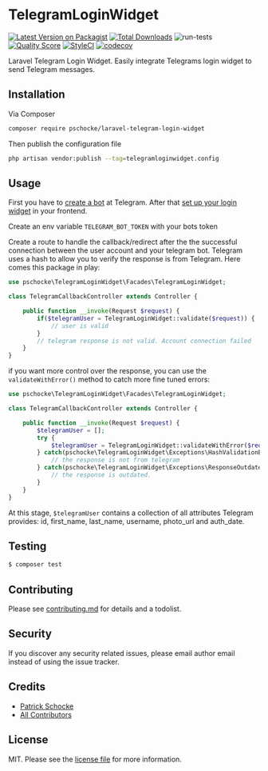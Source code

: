 # TelegramLoginWidget

[![Latest Version on Packagist][ico-version]][link-packagist]
[![Total Downloads][ico-downloads]][link-downloads]
![run-tests](https://github.com/pschocke/laravel-telegram-login-widget/workflows/run-tests/badge.svg?branch=master)
[![Quality Score][ico-scrutinizer]][link-scrutinizer]
[![StyleCI][ico-styleci]][link-styleci]
[![codecov][ico-codecov]][link-codecov]

Laravel Telegram Login Widget. Easily integrate Telegrams login widget to send Telegram messages.

## Installation

Via Composer

``` bash
composer require pschocke/laravel-telegram-login-widget
```

Then publish the configuration file
``` bash
php artisan vendor:publish --tag=telegramloginwidget.config
```

## Usage

First you have to [create a bot](https://core.telegram.org/bots#3-how-do-i-create-a-bot) at Telegram.
After that [set up your login widget](https://core.telegram.org/widgets/login) in your frontend.

Create an env variable `TELEGRAM_BOT_TOKEN` with your bots token

Create a route to handle the callback/redirect after the the successful connection between the user account and 
your telegram bot. Telegram uses a hash to allow you to verify the response is from Telegram. Here comes this package in play:

```php
use pschocke\TelegramLoginWidget\Facades\TelegramLoginWidget;

class TelegramCallbackController extends Controller {

    public function __invoke(Request $request) {
        if($telegramUser = TelegramLoginWidget::validate($request)) {
            // user is valid
        }
        // telegram response is not valid. Account connection failed
    }
}
```

if you want more control over the response, you can use the `validateWithError()` method to catch more fine tuned errors: 

```php
use pschocke\TelegramLoginWidget\Facades\TelegramLoginWidget;

class TelegramCallbackController extends Controller {

    public function __invoke(Request $request) {
        $telegramUser = [];
        try {
            $telegramUser = TelegramLoginWidget::validateWithError($request);
        } catch(pschocke\TelegramLoginWidget\Exceptions\HashValidationException $e) {
            // the response is not from telegram
        } catch(pschocke\TelegramLoginWidget\Exceptions\ResponseOutdatedException $e) {
            // the response is outdated.
        }
    }
}
```

At this stage, `$telegramUser` contains a collection of all attributes Telegram provides: id, first_name, last_name, username, photo_url and auth_date.

## Testing

``` bash
$ composer test
```

## Contributing

Please see [contributing.md](contributing.md) for details and a todolist.

## Security

If you discover any security related issues, please email author email instead of using the issue tracker.

## Credits

- [Patrick Schocke][link-author]
- [All Contributors][link-contributors]

## License

MIT. Please see the [license file](license.md) for more information.

[ico-version]: https://img.shields.io/packagist/v/pschocke/laravel-telegram-login-widget.svg?style=flat-square
[ico-downloads]: https://img.shields.io/packagist/dt/pschocke/laravel-telegram-login-widget.svg?style=flat-square
[ico-travis]: https://img.shields.io/travis/pschocke/laravel-telegram-login-widget/master.svg?style=flat-square
[ico-styleci]: https://styleci.io/repos/242549196/shield
[ico-scrutinizer]: https://img.shields.io/scrutinizer/g/pschocke/laravel-telegram-login-widget.svg?style=flat-square
[ico-codecov]: https://codecov.io/gh/pschocke/laravel-telegram-login-widget/branch/master/graph/badge.svg

[link-packagist]: https://packagist.org/packages/pschocke/laravel-telegram-login-widget
[link-downloads]: https://packagist.org/packages/pschocke/laravel-telegram-login-widget
[link-travis]: https://travis-ci.org/pschocke/laravel-telegram-login-widget
[link-styleci]: https://styleci.io/repos/242549196
[link-scrutinizer]: https://scrutinizer-ci.com/g/pschocke/laravel-telegram-login-widget
[link-codecov]: https://codecov.io/gh/pschocke/laravel-telegram-login-widget
[link-author]: https://github.com/pschocke
[link-contributors]: ../../contributors
